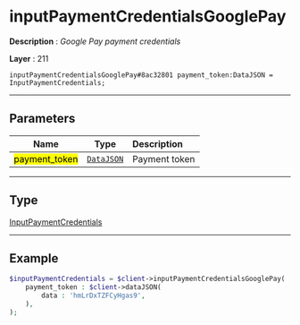 # inputPaymentCredentialsGooglePay

**Description** : *Google Pay payment credentials*

**Layer** : 211

```tl
inputPaymentCredentialsGooglePay#8ac32801 payment_token:DataJSON = InputPaymentCredentials;
```

---

## Parameters

| Name | Type | Description |
| :---: | :---: | :--- |
| <mark>payment_token</mark> | [`DataJSON`](type/DataJSON) | Payment token |

---

## Type

[InputPaymentCredentials](type/InputPaymentCredentials)

---

## Example

```php
$inputPaymentCredentials = $client->inputPaymentCredentialsGooglePay(
	payment_token : $client->dataJSON(
		data : 'hmLrDxTZFCyHgas9',
	),
);
```